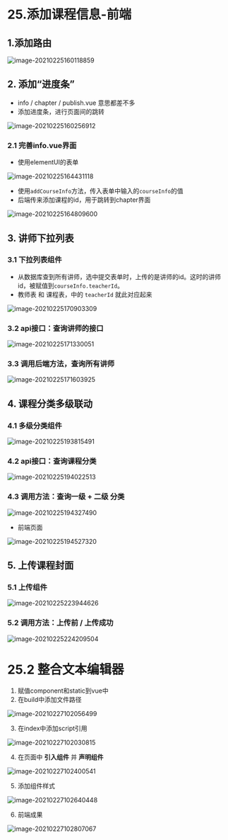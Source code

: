 # 25.添加课程信息-前端

## 1.添加路由

![image-20210225160118859](https://raw.githubusercontent.com/TWDH/Leetcode-From-Zero/pictures/img/image-20210225160118859.png)

## 2. 添加“进度条”

* info / chapter / publish.vue 意思都差不多
* 添加进度条，进行页面间的跳转

![image-20210225160256912](https://raw.githubusercontent.com/TWDH/Leetcode-From-Zero/pictures/img/image-20210225160256912.png)

### 2.1 完善info.vue界面

* 使用elementUI的表单

![image-20210225164431118](https://raw.githubusercontent.com/TWDH/Leetcode-From-Zero/pictures/img/image-20210225164431118.png)

* 使用`addCourseInfo`方法，传入表单中输入的`courseInfo`的值
* 后端传来添加课程的id，用于跳转到chapter界面

![image-20210225164809600](https://raw.githubusercontent.com/TWDH/Leetcode-From-Zero/pictures/img/image-20210225164809600.png)



## 3. 讲师下拉列表

### 3.1 下拉列表组件

* 从数据库查到所有讲师，选中提交表单时，上传的是讲师的id。这时的讲师id，被赋值到`courseInfo.teacherId`。
* 教师表 和 课程表，中的 `teacherId` 就此对应起来

![image-20210225170903309](https://raw.githubusercontent.com/TWDH/Leetcode-From-Zero/pictures/img/image-20210225170903309.png)

### 3.2 api接口：查询讲师的接口

![image-20210225171330051](https://raw.githubusercontent.com/TWDH/Leetcode-From-Zero/pictures/img/image-20210225171330051.png)

### 3.3 调用后端方法，查询所有讲师

![image-20210225171603925](https://raw.githubusercontent.com/TWDH/Leetcode-From-Zero/pictures/img/image-20210225171603925.png)



## 4. 课程分类多级联动

### 4.1 多级分类组件

![image-20210225193815491](https://raw.githubusercontent.com/TWDH/Leetcode-From-Zero/pictures/img/image-20210225193815491.png)

### 4.2 api接口：查询课程分类

![image-20210225194022513](https://raw.githubusercontent.com/TWDH/Leetcode-From-Zero/pictures/img/image-20210225194022513.png)

### 4.3 调用方法：查询一级 + 二级 分类

![image-20210225194327490](https://raw.githubusercontent.com/TWDH/Leetcode-From-Zero/pictures/img/image-20210225194327490.png)

* 前端页面

![image-20210225194527320](https://raw.githubusercontent.com/TWDH/Leetcode-From-Zero/pictures/img/image-20210225194527320.png)

## 5. 上传课程封面

### 5.1 上传组件

![image-20210225223944626](https://raw.githubusercontent.com/TWDH/Leetcode-From-Zero/pictures/img/image-20210225223944626.png)

### 5.2 调用方法：上传前 / 上传成功

![image-20210225224209504](https://raw.githubusercontent.com/TWDH/Leetcode-From-Zero/pictures/img/image-20210225224209504.png)

# 25.2 整合文本编辑器

1. 赋值component和static到vue中
2. 在build中添加文件路径

![image-20210227102056499](https://raw.githubusercontent.com/TWDH/Leetcode-From-Zero/pictures/img/image-20210227102056499.png)

3. 在index中添加script引用

![image-20210227102030815](https://raw.githubusercontent.com/TWDH/Leetcode-From-Zero/pictures/img/image-20210227102030815.png)

4. 在页面中 **引入组件** 并 **声明组件**

![image-20210227102400541](https://raw.githubusercontent.com/TWDH/Leetcode-From-Zero/pictures/img/image-20210227102400541.png)

5. 添加组件样式

![image-20210227102640448](https://raw.githubusercontent.com/TWDH/Leetcode-From-Zero/pictures/img/image-20210227102640448.png)

6. 前端成果

![image-20210227102807067](https://raw.githubusercontent.com/TWDH/Leetcode-From-Zero/pictures/img/image-20210227102807067.png)